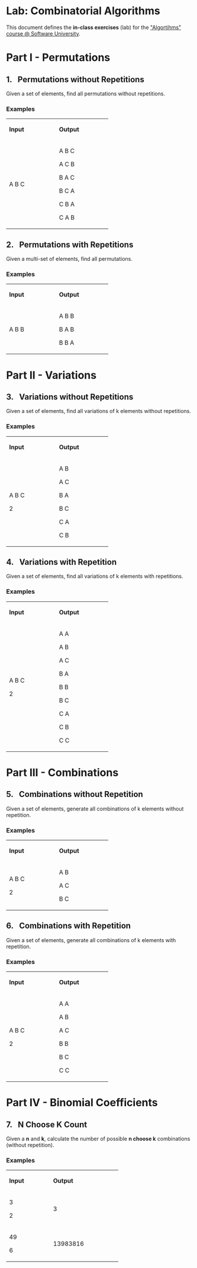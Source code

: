<h1>Lab: Combinatorial Algorithms</h1>
<p>This document defines the <strong>in-class exercises</strong> (lab) for the <a href="https://softuni.bg/opencourses/algorithms">"Algortihms" course @ Software University</a>.</p>
<h1>Part I - Permutations</h1>
<h2>1.&nbsp;&nbsp; Permutations without Repetitions</h2>
<p>Given a set of elements, find all permutations without repetitions.</p>
<h3>Examples</h3>
<table width="244">
<tbody>
<tr>
<td width="119">
<p><strong>Input</strong></p>
</td>
<td width="125">
<p><strong>Output</strong></p>
</td>
</tr>
<tr>
<td width="119">
<p>A B C</p>
</td>
<td width="125">
<p>A B C</p>
<p>A C B</p>
<p>B A C</p>
<p>B C A</p>
<p>C B A</p>
<p>C A B</p>
</td>
</tr>
</tbody>
</table>
<h2>2.&nbsp;&nbsp; Permutations with Repetitions</h2>
<p>Given a multi-set of elements, find all permutations.</p>
<h3>Examples</h3>
<table width="244">
<tbody>
<tr>
<td width="119">
<p><strong>Input</strong></p>
</td>
<td width="125">
<p><strong>Output</strong></p>
</td>
</tr>
<tr>
<td width="119">
<p>A B B</p>
</td>
<td width="125">
<p>A B B</p>
<p>B A B</p>
<p>B B A</p>
</td>
</tr>
</tbody>
</table>
<h1>Part II - Variations</h1>
<h2>3.&nbsp;&nbsp; Variations without Repetitions</h2>
<p>Given a set of elements, find all variations of k elements without repetitions.</p>
<h3>Examples</h3>
<table width="244">
<tbody>
<tr>
<td width="119">
<p><strong>Input</strong></p>
</td>
<td width="125">
<p><strong>Output</strong></p>
</td>
</tr>
<tr>
<td width="119">
<p>A B C</p>
<p>2</p>
</td>
<td width="125">
<p>A B</p>
<p>A C</p>
<p>B A</p>
<p>B C</p>
<p>C A</p>
<p>C B</p>
</td>
</tr>
</tbody>
</table>
<h2>4.&nbsp;&nbsp; Variations with Repetition</h2>
<p>Given a set of elements, find all variations of k elements with repetitions.</p>
<h3>Examples</h3>
<table width="244">
<tbody>
<tr>
<td width="119">
<p><strong>Input</strong></p>
</td>
<td width="125">
<p><strong>Output</strong></p>
</td>
</tr>
<tr>
<td width="119">
<p>A B C</p>
<p>2</p>
</td>
<td width="125">
<p>A A</p>
<p>A B</p>
<p>A C</p>
<p>B A</p>
<p>B B</p>
<p>B C</p>
<p>C A</p>
<p>C B</p>
<p>C C</p>
</td>
</tr>
</tbody>
</table>
<h1>Part III - Combinations</h1>
<h2>5.&nbsp;&nbsp; Combinations without Repetition</h2>
<p>Given a set of elements, generate all combinations of k elements without repetition.</p>
<h3>Examples</h3>
<table width="244">
<tbody>
<tr>
<td width="119">
<p><strong>Input</strong></p>
</td>
<td width="125">
<p><strong>Output</strong></p>
</td>
</tr>
<tr>
<td width="119">
<p>A B C</p>
<p>2</p>
</td>
<td width="125">
<p>A B</p>
<p>A C</p>
<p>B C</p>
</td>
</tr>
</tbody>
</table>
<h2>6.&nbsp;&nbsp; Combinations with Repetition</h2>
<p>Given a set of elements, generate all combinations of k elements with repetition.</p>
<h3>Examples</h3>
<table width="244">
<tbody>
<tr>
<td width="119">
<p><strong>Input</strong></p>
</td>
<td width="125">
<p><strong>Output</strong></p>
</td>
</tr>
<tr>
<td width="119">
<p>A B C</p>
<p>2</p>
</td>
<td width="125">
<p>A A</p>
<p>A B</p>
<p>A C</p>
<p>B B</p>
<p>B C</p>
<p>C C</p>
</td>
</tr>
</tbody>
</table>
<h1>Part IV - Binomial Coefficients</h1>
<h2>7.&nbsp;&nbsp; N Choose K Count</h2>
<p>Given a <strong>n</strong> and <strong>k</strong>, calculate the number of possible <strong>n choose k</strong> combinations (without repetition).</p>
<h3>Examples</h3>
<table width="270">
<tbody>
<tr>
<td width="103">
<p><strong>Input</strong></p>
</td>
<td width="168">
<p><strong>Output</strong></p>
</td>
</tr>
<tr>
<td width="103">
<p>3</p>
<p>2</p>
</td>
<td width="168">
<p>3</p>
</td>
</tr>
<tr>
<td width="103">
<p>49</p>
<p>6</p>
</td>
<td width="168">
<p>13983816</p>
</td>
</tr>
</tbody>
</table>
<p>&nbsp;</p>